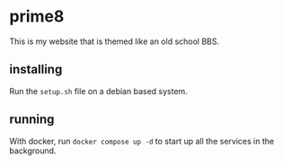 # prime8

This is my website that is themed like an old school BBS.

## installing

Run the `setup.sh` file on a debian based system.

## running

With docker, run `docker compose up -d` to start up all the services in the background.
